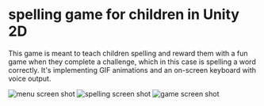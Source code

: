 # spelling game for children in Unity 2D
 This game is meant to teach children spelling and reward them with a fun game when they complete a challenge, which in this case is spelling a word correctly. It's implementing GIF animations and an on-screen keyboard with voice output.

![menu screen shot](https://user-images.githubusercontent.com/66117306/139580381-6d43e9d4-8fe3-4807-8455-1e49cd67b7cc.JPG)
![spelling screen shot](https://user-images.githubusercontent.com/66117306/139580336-33924b32-20b7-43ee-b4a2-3b6208b0cb6d.JPG)
![game screen shot](https://user-images.githubusercontent.com/66117306/139580386-eda8a783-db67-44f1-b6a4-b1c97ad98a85.JPG)
